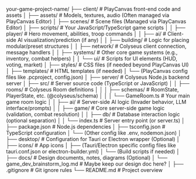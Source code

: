 your-game-project-name/
├── client/             # PlayCanvas front-end code and assets
│   ├── assets/         # Models, textures, audio (Often managed via PlayCanvas Editor)
│   ├── scenes/         # Scene files (Managed via PlayCanvas Editor)
│   ├── scripts/        # Your JavaScript/TypeScript game scripts
│   │   ├── player/     # Hero movement, abilities, troop commands
│   │   ├── ai/         # Client-side AI visualization/prediction (if any)
│   │   ├── building/   # Logic for placing modular/preset structures
│   │   ├── network/    # Colyseus client connection, message handlers
│   │   ├── systems/    # Other core game systems (e.g., inventory, combat helpers)
│   │   └── ui/         # Scripts for UI elements (HUD, voting, market)
│   ├── styles/         # CSS files (if needed beyond PlayCanvas UI)
│   ├── templates/      # HTML templates (if needed)
│   └── (PlayCanvas config files like .pcproject, config.json)
│
├── server/             # Colyseus Node.js backend server
│   ├── src/            # Server source code (TypeScript or JavaScript)
│   │   ├── rooms/      # Colyseus Room definitions
│   │   │   ├── schemas/    # RoomState, PlayerState, etc. (@colyseus/schema)
│   │   │   └── GameRoom.ts # Your main game room logic
│   │   ├── ai/         # Server-side AI logic (Invader behavior, LLM interface/prompts)
│   │   ├── game/       # Core server-side game logic (validation, combat resolution)
│   │   ├── db/         # Database interaction logic (optional separation)
│   │   └── index.ts    # Server entry point (or server.ts)
│   ├── package.json    # Node.js dependencies
│   ├── tsconfig.json   # TypeScript configuration
│   └── (Other config like .env, nodemon.json)
│
├── desktop/            # Configuration for Tauri or Electron wrapper (Optional)
│   ├── icons/          # App icons
│   ├── (Tauri/Electron specific config files like tauri.conf.json or electron-builder.yml)
│   └── (Build scripts if needed)
│
├── docs/               # Design documents, notes, diagrams (Optional)
│   └── game_dev_brainstorm_log.md # Maybe keep our design doc here?
│
├── .gitignore          # Git ignore rules
└── README.md           # Project overview
